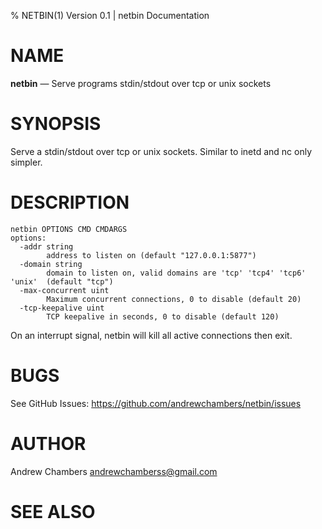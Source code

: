 % NETBIN(1) Version 0.1 | netbin Documentation

NAME
====

**netbin** — Serve programs stdin/stdout over tcp or unix sockets

SYNOPSIS
========

Serve a stdin/stdout over tcp or unix sockets. Similar to 
inetd and nc only simpler.

DESCRIPTION
===========


```
netbin OPTIONS CMD CMDARGS
options:
  -addr string
        address to listen on (default "127.0.0.1:5877")
  -domain string
        domain to listen on, valid domains are 'tcp' 'tcp4' 'tcp6' 'unix'  (default "tcp")
  -max-concurrent uint
        Maximum concurrent connections, 0 to disable (default 20)
  -tcp-keepalive uint
        TCP keepalive in seconds, 0 to disable (default 120)
```

On an interrupt signal, netbin will kill all active connections then exit.

BUGS
====

See GitHub Issues: <https://github.com/andrewchambers/netbin/issues>

AUTHOR
======

Andrew Chambers <andrewchamberss@gmail.com>

SEE ALSO
========

